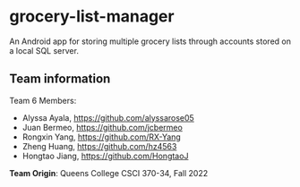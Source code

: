 # grocery-list-manager
An Android app for storing multiple grocery lists through accounts stored on a local SQL server.

## Team information
Team 6 Members:
- Alyssa Ayala, https://github.com/alyssarose05
- Juan Bermeo, https://github.com/jcbermeo
- Rongxin Yang, https://github.com/RX-Yang
- Zheng Huang, https://github.com/hz4563
- Hongtao Jiang, https://github.com/HongtaoJ

**Team Origin**: Queens College CSCI 370-34, Fall 2022
